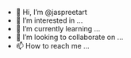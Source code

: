 - 👋 Hi, I’m @jaspreetart
- 👀 I’m interested in ...
- 🌱 I’m currently learning ...
- 💞️ I’m looking to collaborate on ...
- 📫 How to reach me ...

<!---
jaspreetart/jaspreetart is a ✨ special ✨ repository because its `README.md` (this file) appears on your GitHub profile.
You can click the Preview link to take a look at your changes.
--->
